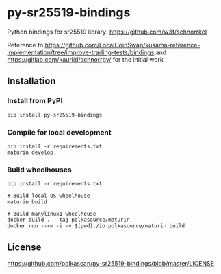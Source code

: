 # py-sr25519-bindings
Python bindings for sr25519 library: https://github.com/w3f/schnorrkel

Reference to https://github.com/LocalCoinSwap/kusama-reference-implementation/tree/improve-trading-tests/bindings and https://gitlab.com/kauriid/schnorrpy/ for the initial work 

## Installation

### Install from PyPI

```
pip install py-sr25519-bindings
```

### Compile for local development

```
pip install -r requirements.txt
maturin develop
```
### Build wheelhouses
```
pip install -r requirements.txt

# Build local OS wheelhouse
maturin build

# Build manylinux1 wheelhouse
docker build . --tag polkasource/maturin
docker run --rm -i -v $(pwd):/io polkasource/maturin build

```

## License
https://github.com/polkascan/py-sr25519-bindings/blob/master/LICENSE
